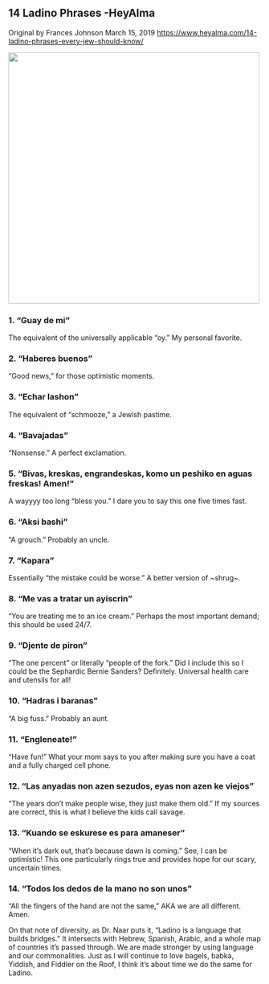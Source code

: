 ## 14 Ladino Phrases -HeyAlma
Original by Frances Johnson March 15, 2019
<a href="https://www.heyalma.com/14-ladino-phrases-every-jew-should-know/" target="_blank">https://www.heyalma.com/14-ladino-phrases-every-jew-should-know/</a>

<img src="images/ladino.jpg" width="500">

### 1. “Guay de mi”

The equivalent of the universally applicable “oy.” My personal favorite.

### 2. “Haberes buenos”

“Good news,” for those optimistic moments.

### 3. “Echar lashon”

The equivalent of “schmooze,” a Jewish pastime.

### 4. “Bavajadas”

“Nonsense.” A perfect exclamation.

### 5. “Bivas, kreskas, engrandeskas, komo un peshiko en aguas freskas! Amen!”

A wayyyy too long “bless you.” I dare you to say this one five times fast.

### 6. “Aksi bashi”

“A grouch.” Probably an uncle.

### 7. “Kapara”

Essentially “the mistake could be worse.” A better version of ~shrug~.

### 8. “Me vas a tratar un ayiscrin”

“You are treating me to an ice cream.” Perhaps the most important demand; this should be used 24/7.

### 9. “Djente de piron”

“The one percent” or literally “people of the fork.” Did I include this so I could be the Sephardic Bernie Sanders? Definitely. Universal health care and utensils for all!

### 10. “Hadras i baranas”

“A big fuss.” Probably an aunt.

### 11. “Engleneate!”

“Have fun!” What your mom says to you after making sure you have a coat and a fully charged cell phone.

### 12. “Las anyadas non azen sezudos, eyas non azen ke viejos”

“The years don’t make people wise, they just make them old.” If my sources are correct, this is what I believe the kids call savage.

### 13. “Kuando se eskurese es para amaneser”

“When it’s dark out, that’s because dawn is coming.” See, I can be optimistic! This one particularly rings true and provides hope for our scary, uncertain times.

### 14. “Todos los dedos de la mano no son unos”

“All the fingers of the hand are not the same,” AKA we are all different. Amen.

On that note of diversity, as Dr. Naar puts it, “Ladino is a language that builds bridges.” It intersects with Hebrew, Spanish, Arabic, and a whole map of countries it’s passed through. We are made stronger by using language and our commonalities. Just as I will continue to love bagels, babka, Yiddish, and Fiddler on the Roof, I think it’s about time we do the same for Ladino.